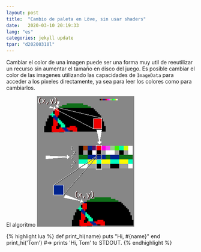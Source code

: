 ```yaml
---
layout: post
title:  "Cambio de paleta en Löve, sin usar shaders"
date:   2020-03-10 20:19:33 
lang: "es"
categories: jekyll update
tpar: "d20200310l"
---
```


Cambiar el color de una imagen puede ser una forma muy util de reeutilizar un recurso sin aumentar el tamaño en disco del juego.
Es posible cambiar el color de las imagenes utilizando las capacidades de `ImageData` para acceder a los pixeles directamente, ya sea para leer los colores como para cambiarlos.

El algoritmo 
![Algotirmo](/assets/t_palette_swap/algoritmo.png)

{% highlight lua %}
def print_hi(name)
  puts "Hi, #{name}"
end
print_hi('Tom')
#=> prints 'Hi, Tom' to STDOUT.
{% endhighlight %}


